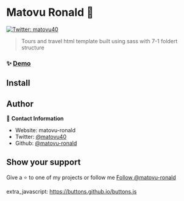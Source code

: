 # Matovu Ronald 👋

[![Twitter: matovu40](https://img.shields.io/twitter/follow/matovu40.svg?style=social)](https://twitter.com/matovu40)

> Tours and travel html template built using sass with 7-1 foldert structure

### ✨ [Demo](https://matovu-ronald.github.io/tours-and-travel-html-template/)

## Install

## Author

👤 **Contact Information**

- Website: matovu-ronald
- Twitter: [@matovu40](https://twitter.com/matovu40)
- Github: [@matovu-ronald](https://github.com/matovu-ronald)

## Show your support

Give a ⭐️ to one of my projects or follow me <!-- Place this tag where you want the button to render. -->
<a class="github-button" href="https://github.com/matovu-ronald" data-color-scheme="no-preference: light; light: light; dark: dark;" data-size="large" data-show-count="true" aria-label="Follow @matovu-ronald on GitHub">Follow @matovu-ronald</a>

<!-- Place this tag in your head or just before your close body tag. -->
extra_javascript:
  https://buttons.github.io/buttons.js
